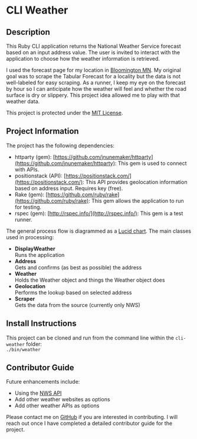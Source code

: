 # CLI Weather

## Description

This Ruby CLI application returns the National Weather Service forecast based on an input address value. The user is invited to interact with the application to choose how the weather information is retrieved.  

I used the forecast page for my location in [Bloomington MN](https://forecast.weather.gov/MapClick.php?lat=44.8292&lon=-93.3448&unit=0&lg=english&FcstType=digital). My original goal was to scrape the Tabular Forecast for a locality but the data is not well-labeled for easy scraping. As a runner, I keep my eye on the forecast by hour so I can anticipate how the weather will feel and whether the road surface is dry or slippery. This project idea allowed me to play with that weather data.

This project is protected under the [MIT License](https://github.com/kristenkinnearohlmann/cli-weather/blob/main/LICENSE).

## Project Information

The project has the following dependencies:
- httparty (gem): [https://github.com/jnunemaker/httparty](https://github.com/jnunemaker/httparty): This gem is used to connect with APIs.  
- positionstack (API): [https://positionstack.com/](https://positionstack.com/): This API provides geolocation information based on address input. Requires key (free).  
- Rake (gem): [https://github.com/ruby/rake](https://github.com/ruby/rake): This gem allows the application to run for testing.  
- rspec (gem): [http://rspec.info/](http://rspec.info/): This gem is a test runner.  

The general process flow is diagrammed as a [Lucid chart](https://lucid.app/lucidchart/a1ba7fa3-fd50-47c9-bd5f-3d866e30d0f3/edit?beaconFlowId=EFFA9CE54CF62CE1&page=0_0#). The main classes used in processing:

- **DisplayWeather**  
Runs the application
- **Address**  
Gets and confirms (as best as possible) the address
- **Weather**  
Holds the Weather object and things the Weather object does
- **Geolocation**  
Performs the lookup based on selected address
- **Scraper**  
Gets the data from the source (currently only NWS)
## Install Instructions

This project can be cloned and run from the command line within the `cli-weather` folder:  
`./bin/weather`

## Contributor Guide

Future enhancements include:  
- Using the [NWS API](https://www.weather.gov/documentation/services-web-api)
- Add other weather websites as options
- Add other weather APIs as options

Please contact me on [GitHub](https://github.com/kristenkinnearohlmann) if you are interested in contributing. I will reach out once I have completed a detailed contributor guide for the project.
